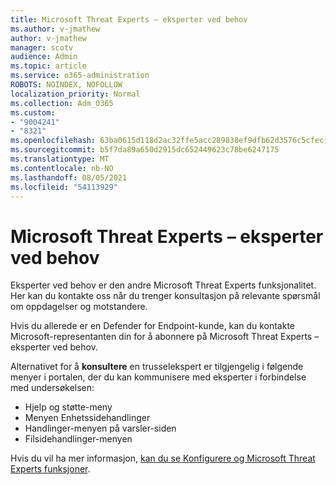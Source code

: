 ```yaml
---
title: Microsoft Threat Experts – eksperter ved behov
ms.author: v-jmathew
author: v-jmathew
manager: scotv
audience: Admin
ms.topic: article
ms.service: o365-administration
ROBOTS: NOINDEX, NOFOLLOW
localization_priority: Normal
ms.collection: Adm_O365
ms.custom:
- "9004241"
- "8321"
ms.openlocfilehash: 63ba0615d118d2ac32ffe5acc289838ef9dfb62d3576c5cfecf361e182060acd
ms.sourcegitcommit: b5f7da89a650d2915dc652449623c78be6247175
ms.translationtype: MT
ms.contentlocale: nb-NO
ms.lasthandoff: 08/05/2021
ms.locfileid: "54113929"
---
```

# <a name="microsoft-threat-experts---experts-on-demand"></a>Microsoft Threat Experts – eksperter ved behov

Eksperter ved behov er den andre Microsoft Threat Experts funksjonalitet. Her kan du kontakte oss når du trenger konsultasjon på relevante spørsmål om oppdagelser og motstandere.

Hvis du allerede er en Defender for Endpoint-kunde, kan du kontakte Microsoft-representanten din for å abonnere på Microsoft Threat Experts – eksperter ved behov.

Alternativet for å **konsultere** en trusselekspert er tilgjengelig i følgende menyer i portalen, der du kan kommunisere med eksperter i forbindelse med undersøkelsen:

- Hjelp og støtte-meny
- Menyen Enhetssidehandlinger
- Handlinger-menyen på varsler-siden
- Filsidehandlinger-menyen

Hvis du vil ha mer informasjon, [kan du se Konfigurere og Microsoft Threat Experts funksjoner](https://docs.microsoft.com/windows/security/threat-protection/microsoft-defender-atp/configure-microsoft-threat-experts).
